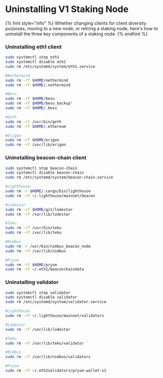 # Uninstalling V1 Staking Node

{% hint style="info" %}
Whether changing clients for client diversity purposes, moving to a new node, or retiring a staking node, here's how to uninstall the three key components of a staking node.
{% endhint %}

### Uninstalling eth1 client&#x20;

```bash
sudo systemctl stop eth1
sudo systemctl disable eth1
sudo rm /etc/systemd/system/eth1.service

#Nethermind
sudo rm -rf $HOME/nethermind
sudo rm -rf $HOME/.nethermind

#Besu
sudo rm -rf $HOME/besu
sudo rm -rf $HOME/besu_backup*
sudo rm -rf $HOME/.besu

#Geth
sudo rm -rf /usr/bin/geth
sudo rm -rf $HOME/.ethereum

#Erigon
sudo rm -rf $HOME/erigon
sudo rm -rf /var/lib/erigon
```

### Uninstalling beacon-chain client&#x20;

```bash
sudo systemctl stop beacon-chain
sudo systemctl disable beacon-chain
sudo rm /etc/systemd/system/beacon-chain.service

#Lighthouse
sudo rm -r $HOME/.cargo/bin/lighthouse
sudo rm -rf ~/.lighthouse/mainnet/beacon

#Lodestar
sudo rm -rf $HOME/git/lodestar
sudo rm -rf /var/lib/lodestar

#Teku
sudo rm -rf /usr/bin/teku
sudo rm -rf /var/lib/teku

#Nimbus
sudo rm -r /usr/bin/nimbus_beacon_node
sudo rm -rf /var/lib/nimbus

#Prysm
sudo rm -rf $HOME/prysm
sudo rm -rf ~/.eth2/beaconchaindata
```

### Uninstalling validator

```bash
sudo systemctl stop validator
sudo systemctl disable validator
sudo rm /etc/systemd/system/validator.service

#Lighthouse
sudo rm -rf ~/.lighthouse/mainnet/validators

#Lodestar
sudo rm -rf /var/lib/lodestar

#Teku
sudo rm -rf /var/lib/teku/validator

#Nimbus
sudo rm -rf /var/lib/nimbus/validators

#Prysm
sudo rm -rf ~/.eth2validators/prysm-wallet-v2
```
